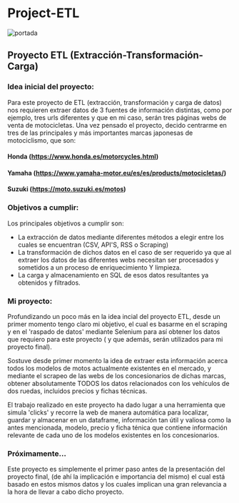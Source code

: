 # Project-ETL
![portada](https://media.istockphoto.com/id/1329530337/es/vector/concepto-de-acr%C3%B3nimo-etl.jpg?s=612x612&w=0&k=20&c=SSy4cTYL6CmJLtvNpBFqupXUpixUzionjnvn3y5jTww=)

## Proyecto ETL (Extracción-Transformación-Carga)

### Idea inicial del proyecto:

Para este proyecto de ETL (extracción, transformación y carga de datos) nos requieren extraer datos de 3 fuentes de información distintas, como por ejemplo, tres urls diferentes y que en mi caso, serán tres páginas webs de venta de motocicletas. Una vez pensado el proyecto, decido centrarme en tres de las principales y más importantes marcas japonesas de motociclismo,  que son:

#### Honda (https://www.honda.es/motorcycles.html)
#### Yamaha (https://www.yamaha-motor.eu/es/es/products/motocicletas/)
#### Suzuki (https://moto.suzuki.es/motos)

### Objetivos a cumplir:

Los principales objetivos a cumplir son: 

- La extracción de datos mediante diferentes métodos a elegir entre los cuales se encuentran (CSV, API'S, RSS o Scraping)
- La transformación de dichos datos en el caso de ser requerido ya que al extraer los datos de las diferentes webs necesitan ser procesados y sometidos a un proceso de enriquecimiento Y limpieza.
- La carga y almacenamiento en SQL de esos datos resultantes ya obtenidos y filtrados.


### Mi proyecto:

Profundizando un poco más en la idea incial del proyecto ETL, desde un primer momento tengo claro mi objetivo, el cual es basarme en el scraping y en el 'raspado de datos' mediante Selenium para así obtener los datos que requiero para este proyecto ( y que además, serán utilizados para mi proyecto final).

Sostuve desde primer momento la idea de extraer esta información acerca todos los modelos de motos actualmente existentes en el mercado, y mediante el scrapeo de las webs de los concesionarios de dichas marcas, obtener absolutamente TODOS los datos relacionados con los vehículos de dos ruedas, incluidos precios y fichas técnicas.

El trabajo realizado en este proyecto ha dado lugar a una herramienta que simula 'clicks' y recorre la web de manera automática para localizar, guardar y almacenar en un dataframe, información tan útil y valiosa como la antes mencionada, modelo, precio y ficha ténica que contiene información relevante de cada uno de los modelos existentes en los concesionarios.


### Próximamente...

Este proyecto es simplemente el primer paso antes de la presentación del proyecto final, (de ahí la implicación e importancia del mismo) el cual está basado en estos mismos datos y los cuales implican una gran relevancia a la hora de llevar a cabo dicho proyecto.

                                                                                     




